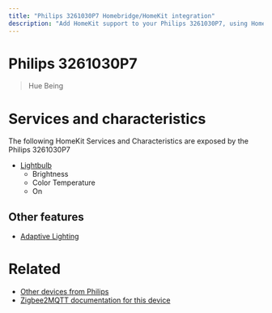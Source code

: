 ```yaml
---
title: "Philips 3261030P7 Homebridge/HomeKit integration"
description: "Add HomeKit support to your Philips 3261030P7, using Homebridge, Zigbee2MQTT and homebridge-z2m."
---
```

<!---
This file has been GENERATED using src/docgen/docgen.ts
DO NOT EDIT THIS FILE MANUALLY!
-->
# Philips 3261030P7
> Hue Being


# Services and characteristics
The following HomeKit Services and Characteristics are exposed by
the Philips 3261030P7

* [Lightbulb](../../light.md)
  * Brightness
  * Color Temperature
  * On


## Other features
* [Adaptive Lighting](../../light.md)


# Related
* [Other devices from Philips](../index.md#philips)
* [Zigbee2MQTT documentation for this device](https://www.zigbee2mqtt.io/devices/3261030P7.html)